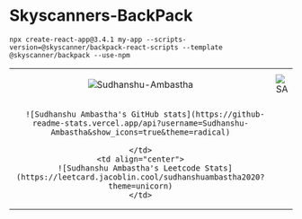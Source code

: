 # Skyscanners-BackPack

```
npx create-react-app@3.4.1 my-app --scripts-version=@skyscanner/backpack-react-scripts --template @skyscanner/backpack --use-npm
```

<table>
  <tr>
    <td align="center">
      <p><img src="https://github-readme-streak-stats.herokuapp.com/?user=Sudhanshu-Ambastha&&theme=radical" alt="Sudhanshu-Ambastha" /></p>
    </td>
    <td align="center">
<img src="https://github-readme-stats.vercel.app/api?username=Sudhanshu-Ambastha&custom_title=Sudhanshu's%20GitHub%20statistics&show_icons=true&theme=shadow_green&rank_icon=percentile&include_all_commits=true&theme=transparent" alt="SA" />
    </td>
  </tr>
  <tr>
    <td align="center">

      ![Sudhanshu Ambastha's GitHub stats](https://github-readme-stats.vercel.app/api?username=Sudhanshu-Ambastha&show_icons=true&theme=radical)

    </td>
    <td align="center">
      ![Sudhanshu Ambastha's Leetcode Stats](https://leetcard.jacoblin.cool/sudhanshuambastha2020?theme=unicorn)
    </td>
  </tr>
</table>